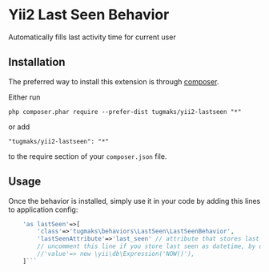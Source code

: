 Yii2 Last Seen Behavior
=======================
Automatically fills last activity time for current user

Installation
------------

The preferred way to install this extension is through [composer](http://getcomposer.org/download/).

Either run

```
php composer.phar require --prefer-dist tugmaks/yii2-lastseen "*"
```

or add

```
"tugmaks/yii2-lastseen": "*"
```

to the require section of your `composer.json` file.


Usage
-----

Once the behavior is installed, simply use it in your code by adding this lines to application config:

```php
    'as lastSeen'=>[
        'class'=>'tugmaks\behaviors\LastSeen\LastSeenBehavior',
        'lastSeenAttribute'=>'last_seen' // attribute that stores last seen time in user table
        // uncomment this line if you store last seen as datetime, by default beahavior saves as unixtime
        //'value'=> new \yii\db\Expression('NOW()'),
    ]```